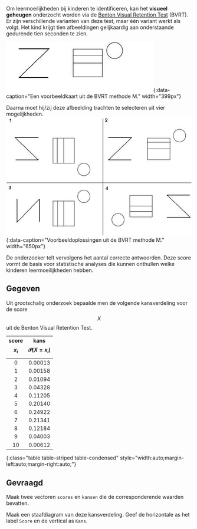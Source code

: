 Om leermoeilijkheden bij kinderen te identificeren, kan het **visueel geheugen** onderzocht worden via de <a href="https://en.wikipedia.org/wiki/Benton_Visual_Retention_Test" target="_blank">Benton Visual Retention Test</a> (BVRT). Er zijn verschillende varianten van deze test, maar één variant werkt als volgt. Het kind krijgt tien afbeeldingen gelijkaardig aan onderstaande gedurende tien seconden te zien. 

![Een voorbeeldkaart uit de BVRT methode M.](media/BVRT_source.jpg "Een voorbeeldkaart uit de BVRT methode M."){:data-caption="Een voorbeeldkaart uit de BVRT methode M." width="399px"}

Daarna moet hij/zij deze afbeelding trachten te selecteren uit vier mogelijkheden.
![Voorbeeldoplossingenuit de BVRT methode M.](media/BVRT_guess.jpg "Voorbeeldoplossingen uit de BVRT methode M."){:data-caption="Voorbeeldoplossingen uit de BVRT methode M." width="650px"}

De onderzoeker telt vervolgens het aantal correcte antwoorden. Deze score vormt de basis voor statistische analyses die kunnen onthullen welke kinderen leermoeilijkheden hebben.

## Gegeven

Uit grootschalig onderzoek bepaalde men de volgende kansverdeling voor de score $$X$$ uit de Benton Visual Retention Test.

| score $$x_i$$ | kans $$\mathcal{P}(X = x_i)$$| 
|:--:|:-------:|
| 0  | 0.00013 |
| 1  | 0.00158 |
| 2  | 0.01094 |
| 3  | 0.04328 |
| 4  | 0.11205 |
| 5  | 0.20140 |
| 6  | 0.24922 |
| 7  | 0.21341 |
| 8  | 0.12184 |
| 9  | 0.04003 |
| 10 | 0.00612 |
{:class="table table-striped table-condensed" style="width:auto;margin-left:auto;margin-right:auto;"}

## Gevraagd

Maak twee vectoren `scores` en `kansen` die de corresponderende waarden bevatten.

Maak een staafdiagram van deze kansverdeling. Geef de horizontale as het label `Score` en de vertical as `Kans`.